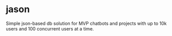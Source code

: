 # jason
Simple json-based db solution for MVP chatbots and projects with up to 10k users and 100 concurrent users at a time.
